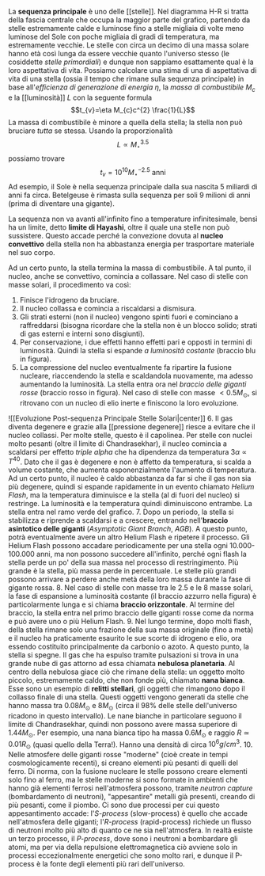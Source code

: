 La **sequenza principale** è uno   delle [[stelle]]. Nel diagramma H-R si tratta della fascia centrale che occupa la maggior parte del grafico, partendo da stelle estremamente calde e luminose fino a stelle migliaia di volte meno luminose del Sole con poche migliaia di gradi di temperatura, ma estremamente vecchie. Le stelle con circa un decimo di una massa solare hanno età così lunga da essere vecchie quanto l'universo stesso (le cosiddette *stelle primordiali*) e dunque non sappiamo esattamente qual è la loro aspettativa di vita. Possiamo calcolare una stima di una di aspettativa di vita di una stella (ossia il tempo che rimane sulla sequenza principale) in base all'*efficienza di generazione di energia* $\eta$, la *massa di combustibile* $M_{c}$ e la [[luminosità]] $L$ con la seguente formula
$$t_{v}=\eta M_{c}c^{2} \frac{1}{L}$$
La massa di combustibile è minore a quella della stella; la stella non può bruciare *tutta* se stessa. Usando la proporzionalità
$$L\propto M_{\star}^{3.5}$$
possiamo trovare
$$t_{v}=10^{10}M_{\star}^{-2.5}\mbox{ anni}$$
Ad esempio, il Sole è nella sequenza principale dalla sua nascita 5 miliardi di anni fa circa. Betelgeuse è rimasta sulla sequenza per soli 9 milioni di anni (prima di diventare una gigante).

La sequenza non va avanti all'infinito fino a temperature infinitesimale, bensì ha un limite, detto **limite di Hayashi**, oltre il quale una stelle non può sussistere. Questo accade perché la convezione dovuta al **nucleo convettivo** della stella non ha abbastanza energia per trasportare materiale nel suo corpo.

Ad un certo punto, la stella termina la massa di combustibile. A tal punto, il nucleo, anche se convettivo, comincia a collassare. Nel caso di stelle con masse solari, il procedimento va così:
1. Finisce l'idrogeno da bruciare.
2. Il nucleo collassa e comincia a riscaldarsi a dismisura.
3. Gli strati esterni (non il nucleo) vengono spinti fuori e cominciano a raffreddarsi (bisogna ricordare che la stella non è un blocco solido; strati di gas esterni e interni sono disgiunti).
4. Per conservazione, i due effetti hanno effetti pari e opposti in termini di luminosità. Quindi la stella si espande *a luminosità costante* (braccio blu in figura).
5. La compressione del nucleo eventualmente fa ripartire la fusione nucleare, riaccendendo la stella e scaldandola nuovamente, ma adesso aumentando la luminosità. La stella entra ora nel *braccio delle giganti rosse* (braccio rosso in figura). Nel caso di stelle con masse $<0.5M_{\odot}$, si ritrovano con un nucleo di elio inerte e finiscono la loro evoluzione.

![[Evoluzione Post-sequenza Principale Stelle Solari|center]]
6. Il gas diventa degenere e grazie alla [[pressione degenere]] riesce a evitare che il nucleo collassi. Per molte stelle, questo è il capolinea. Per stelle con nuclei molto pesanti (oltre il limite di Chandrasekhar), il nucleo comincia a scaldarsi per effetto *triple alpha* che ha dipendenza da temperatura $3\alpha\propto T^{40}$. Dato che il gas è degenere e non è affetto da temperatura, si scalda a volume costante, che aumenta esponenzialmente l'aumento di temperatura. Ad un certo punto, il nucleo è caldo abbastanza da far si che il gas non sia più degenere, quindi si espande rapidamente in un evento chiamato *Helium Flash*, ma la temperatura diminuisce e la stella (al di fuori del nucleo) si restringe. La luminosità e la temperatura quindi diminuiscono entrambe. La stella entra nel ramo verde del grafico.
7. Dopo un periodo, la stella si stabilizza e riprende a scaldarsi e a crescere, entrando nell'**braccio asintotico delle giganti** (*Asymptotic Giant Branch*, *AGB*). A questo punto, potrà eventualmente avere un altro Helium Flash e ripetere il processo. Gli Helium Flash possono accadare periodicamente per una stella ogni 10.000-100.000 anni, ma non possono succedere all'infinito, perché ogni flash la stella perde un po' della sua massa nel processo di restringimento. Più grande è la stella, più massa perde in percentuale. Le stelle più grandi possono arrivare a perdere anche metà della loro massa durante la fase di gigante rossa.
8. Nel caso di stelle con masse tra le 2.5 e le 8 masse solari, la fase di espansione a luminosità costante (il braccio azzurro nella figura) è particolarmente lunga e si chiama **braccio orizzontale**. Al termine del braccio, la stella entra nel primo braccio delle giganti rosse come da norma e può avere uno o più Helium Flash.
9. Nel lungo termine, dopo molti flash, della stella rimane solo una frazione della sua massa originale (fino a metà) e il nucleo ha praticamente esaurito le sue scorte di idrogeno e elio, ora essendo costituito principalmente da carbonio o azoto. A questo punto, la stella si spegne. Il gas che ha espulso tramite pulsazioni si trova in una grande nube di gas attorno ad essa chiamata **nebulosa planetaria**. Al centro della nebulosa giace ciò che rimane della stella: un oggetto molto piccolo, estremamente caldo, che non fonde più, chiamato **nana bianca**. Esse sono un esempio di **relitti stellari**, gli oggetti che rimangono dopo il collasso finale di una stella. Questi oggetti vengono generati da stelle che hanno massa tra $0.08M_{\odot}$ e $8M_{\odot}$ (circa il 98% delle stelle dell'universo ricadono in questo intervallo). Le nane bianche in particolare seguono il limite di Chandrasekhar, quindi non possono avere massa superiore di $1.44M_{\odot}$. Per esempio, una nana bianca tipo ha massa $0.6M_{\odot}$ e raggio $R\simeq0.01R_{\odot}$ (quasi quello della Terra!). Hanno una densità di circa $10^{6}g/cm^{3}$.
10. Nelle atmosfere delle giganti rosse "moderne" (cioè create in tempi cosmologicamente recenti), si creano elementi più pesanti di quelli del ferro. Di norma, con la fusione nucleare le stelle possono creare elementi solo fino al ferro, ma le stelle moderne si sono formate in ambienti che hanno già elementi ferrosi nell'atmosfera possono, tramite *neutron capture* (bombardamento di neutroni), "appesantire" metalli già presenti, creando di più pesanti, come il piombo. Ci sono due processi per cui questo appesantimento accade: l'*S-process* (slow-process) è quello che accade nell'atmosfera delle giganti; l'*R-process* (rapid-process) richiede un flusso di neutroni molto più alto di quanto ce ne sia nell'atmosfera. In realtà esiste un terzo processo, il *P-process*, dove sono i neutroni a bombardare gli atomi, ma per via della repulsione elettromagnetica ciò avviene solo in processi eccezionalmente energetici che sono molto rari, e dunque il P-process è la fonte degli elementi più rari dell'universo.